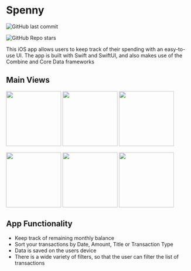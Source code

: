 # Spenny

<div float="left", display-contet="inline">
 
  ![GitHub last commit](https://img.shields.io/github/last-commit/Hues2/Spenny?style=plastic)
 
 ![GitHub Repo stars](https://img.shields.io/github/stars/hues2/Spenny?style=social)

 </div>
  
  
This iOS app allows users to keep track of their spending with an easy-to-use UI.
The app is built with Swift and SwiftUI, and also makes use of the Combine and Core Data frameworks

## Main Views

<p float="left">
  <img src="https://user-images.githubusercontent.com/80175028/200295813-2ddf3051-ad29-4803-8671-7d5d35daf040.png" width="150" />
  <img src="https://user-images.githubusercontent.com/80175028/200176032-13b1d9f6-a60e-4f78-bfc0-8c611e22eb5c.png" width="150" />
  <img src="https://user-images.githubusercontent.com/80175028/200175955-e7a57409-8ea1-4231-b96a-cf96544c8f52.png" width="150" />
</p>

<p float="left">
  <img src="https://user-images.githubusercontent.com/80175028/200296170-757c8865-77a4-449e-bcfa-aa8feef2cd27.png" width="150" />
  <img src="https://user-images.githubusercontent.com/80175028/200296380-c50c7e16-e99c-450f-9e7b-0e41eb1d26a1.png" width="150" />
  <img src="https://user-images.githubusercontent.com/80175028/200296788-959158e3-c3ce-4c1f-91ae-09b0585ad9d1.png" width="150" />
</p>



## App Functionality
<ul>
    <li> Keep track of remaining monthly balance </li>
    <li> Sort your transactions by Date, Amount, Title or Transaction Type </li>
    <li> Data is saved on the users device </li>
    <li> There is a wide variety of filters, so that the user can filter the list of transactions </li>
 </ul>

